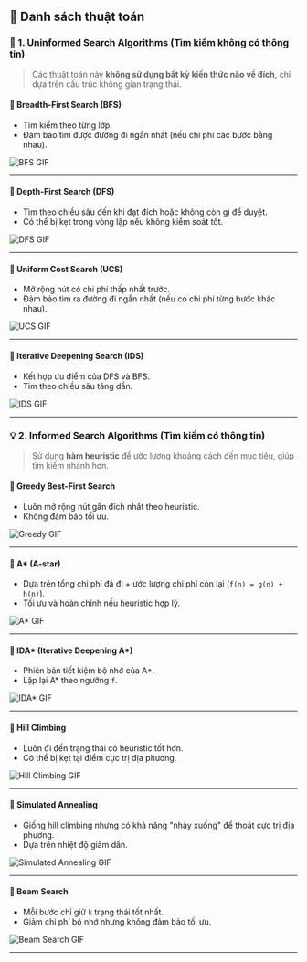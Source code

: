 ## 📁 Danh sách thuật toán

### 🧠 1. Uninformed Search Algorithms (Tìm kiếm không có thông tin)

> Các thuật toán này **không sử dụng bất kỳ kiến thức nào về đích**, chỉ dựa trên cấu trúc không gian trạng thái.

#### 🔸 Breadth-First Search (BFS)
- Tìm kiếm theo từng lớp.
- Đảm bảo tìm được đường đi ngắn nhất (nếu chi phí các bước bằng nhau).
  
![BFS GIF](https://github.com/TranAnThien/Tri-Tue-Nhan-Tao/blob/main/Search%20Algorithm%20Gif/BFS.gif)

---

#### 🔸 Depth-First Search (DFS)
- Tìm theo chiều sâu đến khi đạt đích hoặc không còn gì để duyệt.
- Có thể bị kẹt trong vòng lặp nếu không kiểm soát tốt.

![DFS GIF](https://github.com/TranAnThien/Tri-Tue-Nhan-Tao/blob/main/Search%20Algorithm%20Gif/DFS.gif)

---

#### 🔸 Uniform Cost Search (UCS)
- Mở rộng nút có chi phí thấp nhất trước.
- Đảm bảo tìm ra đường đi ngắn nhất (nếu có chi phí từng bước khác nhau).

![UCS GIF](https://github.com/TranAnThien/Tri-Tue-Nhan-Tao/blob/main/Search%20Algorithm%20Gif/UCS.gif)

---

#### 🔸 Iterative Deepening Search (IDS)
- Kết hợp ưu điểm của DFS và BFS.
- Tìm theo chiều sâu tăng dần.

![IDS GIF](https://github.com/TranAnThien/Tri-Tue-Nhan-Tao/blob/main/Search%20Algorithm%20Gif/IDS.gif)

---

### 💡 2. Informed Search Algorithms (Tìm kiếm có thông tin)

> Sử dụng **hàm heuristic** để ước lượng khoảng cách đến mục tiêu, giúp tìm kiếm nhanh hơn.

#### 🔸 Greedy Best-First Search
- Luôn mở rộng nút gần đích nhất theo heuristic.
- Không đảm bảo tối ưu.

![Greedy GIF](https://github.com/TranAnThien/Tri-Tue-Nhan-Tao/blob/main/Search%20Algorithm%20Gif/Greedy.gif)

---

#### 🔸 A* (A-star)
- Dựa trên tổng chi phí đã đi + ước lượng chi phí còn lại (`f(n) = g(n) + h(n)`).
- Tối ưu và hoàn chỉnh nếu heuristic hợp lý.

![A* GIF](https://github.com/TranAnThien/Tri-Tue-Nhan-Tao/blob/main/Search%20Algorithm%20Gif/A_Star.gif)

---

#### 🔸 IDA* (Iterative Deepening A*)
- Phiên bản tiết kiệm bộ nhớ của A*.
- Lặp lại A* theo ngưỡng `f`.

![IDA* GIF](https://github.com/TranAnThien/Tri-Tue-Nhan-Tao/blob/main/Search%20Algorithm%20Gif/IDA_Star.gif)

---

#### 🔸 Hill Climbing
- Luôn đi đến trạng thái có heuristic tốt hơn.
- Có thể bị kẹt tại điểm cực trị địa phương.

![Hill Climbing GIF](https://github.com/TranAnThien/Tri-Tue-Nhan-Tao/blob/main/Search%20Algorithm%20Gif/HillClimbing.gif)

---

#### 🔸 Simulated Annealing
- Giống hill climbing nhưng có khả năng "nhảy xuống" để thoát cực trị địa phương.
- Dựa trên nhiệt độ giảm dần.

![Simulated Annealing GIF](https://github.com/TranAnThien/Tri-Tue-Nhan-Tao/blob/main/Search%20Algorithm%20Gif/SimulatedAnnealing.gif)

---

#### 🔸 Beam Search
- Mỗi bước chỉ giữ `k` trạng thái tốt nhất.
- Giảm chi phí bộ nhớ nhưng không đảm bảo tối ưu.

![Beam Search GIF](https://github.com/TranAnThien/Tri-Tue-Nhan-Tao/blob/main/Search%20Algorithm%20Gif/BeamSearch.gif)

---
